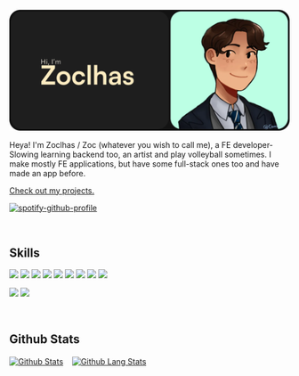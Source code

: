 [![Zoclhas's Banner](./assets//banner.png)](https://zoclhas.com)

Heya!
I'm Zoclhas / Zoc (whatever you wish to call me), a FE developer- Slowing learning backend too, an artist and play volleyball sometimes. I make mostly FE applications, but have some full-stack ones too and have made an app before.

[Check out my projects.](https://zoclhas.com/#work)

[![spotify-github-profile](https://spotify-github-profile.vercel.app/api/view?uid=ur183711ko7571osttxsyv0le&cover_image=true&theme=natemoo-re&show_offline=false&background_color=131313&bar_color=ffedc2&bar_color_cover=false)](https://spotify-github-profile.vercel.app/api/view?uid=ur183711ko7571osttxsyv0le&redirect=true)

<br />

## **Skills**

![](https://img.shields.io/badge/Code-NextJS-informational?style=flat&logo=next.js&logoColor=white&color=FFEDC2)
![](https://img.shields.io/badge/Code-React-informational?style=flat&logo=React&logoColor=white&color=FFEDC2)
![](https://img.shields.io/badge/Code-Redux-informational?style=flat&logo=Redux&logoColor=white&color=FFEDC2)
![](https://img.shields.io/badge/Code-Flutter-informational?style=flat&logo=Flutter&logoColor=white&color=FFEDC2)
![](https://img.shields.io/badge/Code-JavaScript-informational?style=flat&logo=JavaScript&logoColor=white&color=FFEDC2)
![](https://img.shields.io/badge/Code-JavaScript-informational?style=flat&logo=JavaScript&logoColor=white&color=FFEDC2)
![](https://img.shields.io/badge/Code-TypeScript-informational?style=flat&logo=TypeScript&logoColor=white&color=FFEDC2)
![](https://img.shields.io/badge/Code-Dart-informational?style=flat&logo=Dart&logoColor=white&color=FFEDC2)
![](https://img.shields.io/badge/Code-VS%20Code-informational?style=flat&logo=Visual%20Studio%20Code&logoColor=white&color=FFEDC2)

![](https://img.shields.io/badge/Style-CSS-informational?style=flat&logo=css3&logoColor=white&color=4AB197)
![](https://img.shields.io/badge/Style-Sass-informational?style=flat&logo=Sass&logoColor=white&color=4AB197)

<br />

## **Github Stats**

<div style="display: flex; gap: 1rem; align-items: center">
    <a href="https://github.com/zoclhas">
        <img align="center" src="https://github-readme-stats.vercel.app/api?username=zoclhas&show_icons=true&theme=onedark&hide_border=true)" alt="Github Stats" />
    </a>
    <a href="https://github.com/zoclhas">
        <img align="center" src="https://github-readme-stats.vercel.app/api/top-langs/?username=zoclhas&show_icons=true&theme=onedark&hide_border=true&layout=compact))](https://github.com/anuraghazra/github-readme-stats)" alt="Github Lang Stats" />
    </a>
</div>
